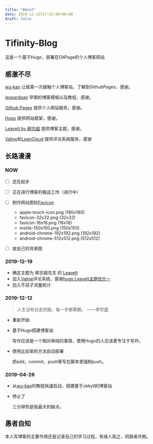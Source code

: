 ```yaml
---
title: "About"
date: 2019-12-15T17:52:04+08:00
draft: false
---
```


# Tifinity-Blog

这是一个基于Hugo，部署在GitPage的个人博客网站



## 感激不尽

[wu-kan](https://wu-kan.github.io/) 让我第一次接触个人博客站，了解到GithubPages，感谢。

[leopardpan](http://baixin.io:8000/2016/10/jekyll_tutorials1/) 早期的博客模板以及教程，感谢。

[Github Pages](https://pages.github.com/) 提供个人网站服务，感谢。

[Hugo]() 提供网站框架，感谢。

[LeaveIt by 柳志超](https://themes.gohugo.io/leaveit/) 提供博客主题，感谢。

[Valine](https://valine.js.org/)和[LeanCloud](https://leancloud.cn/) 提供评论系统服务，感谢



## 长路漫漫

### NOW

- [ ] 还在起步
- [ ] 正在进行博客的搬运工作（进行中）
- [ ] 制作网站图标[Favicon](https://realfavicongenerator.net/)
  - apple-touch-icon.png (180x180)
  - favicon-32x32.png (32x32)
  - favicon-16x16.png (16x16)
  - mstile-150x150.png (150x150)
  - android-chrome-192x192.png (192x192)
  - android-chrome-512x512.png (512x512)
- [ ] 放自己的背景图



### 2019-12-19

- 确定主题为 柳志超先生 的 [LeaveIt](https://themes.gohugo.io/leaveit/) 
- 加入[Valine](https://valine.js.org/quickstart.html)评论系统，感谢[hugo LeaveIt主题优化一](https://www.jianshu.com/p/d8f0c924bc3a)
- 加入不蒜子流量统计

### 2019-12-12

> 人生没有白走的路，每一步都算数。	——李宗盛

- 重新开始

- 基于Hugo搭建博客站

  写作应该是一个相对单纯的事情，使用Hugo的人应该更专注于写作。

- 使用比较笨的方法自动部署

  把add，commit，push等写在脚本里强制push。

### 2019-04-26

- 从[wu-kan](https://wu-kan.github.io/)的教程快速启动，搭建基于Jekyll的博客站

- 停止了

  三分钟热是我最大的缺点。



## 愚者自知

本人写博客的主要作用还是记录自己的学习过程，有缘人观之，同路者共勉。